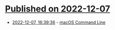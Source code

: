 # [Published on 2022-12-07](index.md)

* [2022-12-07, 16:39:36](https://news.ycombinator.com/item?id=33896513) - [macOS Command Line](https://git.herrbischoff.com/awesome-macos-command-line/about/)
